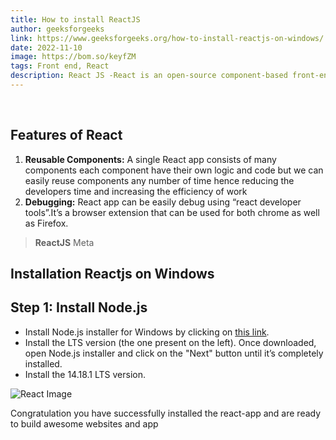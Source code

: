 ```yaml
---
title: How to install ReactJS
author: geeksforgeeks
link: https://www.geeksforgeeks.org/how-to-install-reactjs-on-windows/
date: 2022-11-10
image: https://bom.so/keyfZM
tags: Front end, React
description: React JS -React is an open-source component-based front-end JavaScript library. It is used to create fast and interactive user interfaces for web and mobile applications
---
```

​

## Features of React

1. **Reusable Components:** A single React app consists of many components each component have their own logic and code  but we can easily reuse components any number of time hence reducing the developers time and increasing the efficiency of work
​
2. **Debugging:** React app can be easily debug using  “react developer tools”.It’s a browser extension that can be used for both chrome as well as Firefox.
​

> **ReactJS**
> Meta
​

## Installation Reactjs on Windows

## Step 1: Install Node.js

- Install Node.js installer for Windows by clicking on [this link](https://nodejs.org/en/).
- Install the LTS version (the one present on the left). Once downloaded, open Node.js installer and click on the "Next" button until it’s completely installed.
- Install the 14.18.1 LTS version.

![React Image](https://media.geeksforgeeks.org/wp-content/uploads/20211015204506/img78.jpg)

Congratulation you have successfully installed the react-app and are ready to build awesome websites and app
